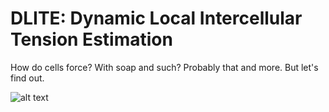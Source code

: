# DLITE: Dynamic Local Intercellular Tension Estimation
How do cells force? With soap and such? Probably that and more. But let's find out. 

![alt text](Images/Fig7_2col "Description goes here")
